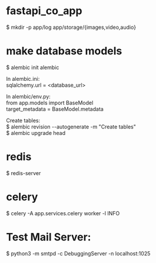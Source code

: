 # fastapi_co_app

$ mkdir -p app/log app/storage/{images,video,audio}

# make database models
$ alembic init alembic

In alembic.ini:\
sqlalchemy.url = <database_url>

In alembic/env.py:\
from app.models import BaseModel\
target_metadata = BaseModel.metadata

Create tables:\
$ alembic revision --autogenerate -m "Create tables"\
$ alembic upgrade head

# redis
$ redis-server

# celery
$ celery -A app.services.celery worker -l INFO

# Test Mail Server:
$ python3 -m smtpd -c DebuggingServer -n localhost:1025
